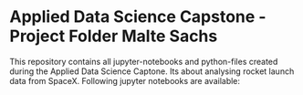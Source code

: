 # Applied Data Science Capstone - Project Folder Malte Sachs
This repository contains all jupyter-notebooks and python-files created during the Applied Data Science Captone.
Its about analysing rocket launch data from SpaceX.
Following jupyter notebooks are available:
